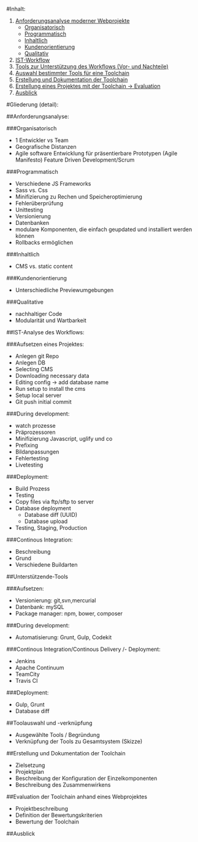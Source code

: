 #Inhalt:
1. [Anforderungsanalyse moderner Webprojekte](#1)
    - [Organisatorisch](#1.1)
    - [Programmatisch](#1.2)
    - [Inhaltlich](#1.3)
    - [Kundenorientierung](#1.4)
    - [Qualitativ](#1.5)
2. [IST-Workflow](#2)
3. [Tools zur Unterst&uuml;tzung des Workflows (Vor- und Nachteile)](#3)
4. [Auswahl bestimmter Tools f&uuml;r eine Toolchain](#4)
5. [Erstellung und Dokumentation der Toolchain](#5)
6. [Erstellung eines Projektes mit der Toolchain -> Evaluation](#6)
7. [Ausblick](#7)


#Gliederung (detail):

##<a name="1"></a>Anforderungsanalyse:

###<a name="1.1"></a>Organisatorisch
- 1 Entwickler vs Team
- Geografische Distanzen
- Agile software Entwicklung f&uuml;r pr&auml;sentierbare Prototypen (Agile Manifesto)
    Feature Driven Development/Scrum

###<a name="1.2"></a>Programmatisch
- Verschiedene JS Frameworks
- Sass vs. Css
- Minifizierung zu Rechen und Speicheroptimierung
- Fehler&uuml;berpr&uuml;fung
- Unittesting
- Versionierung
- Datenbanken
- modulare Komponenten, die einfach geupdated und installiert werden k&ouml;nnen
- Rollbacks erm&ouml;glichen

###<a name="1.3"></a>Inhaltlich
- CMS vs. static content

###<a name="1.4"></a>Kundenorientierung
- Unterschiedliche Previewumgebungen

###<a name="1.5"></a>Qualitative
- nachhaltiger Code
- Modularit&auml;t und Wartbarkeit
 

##<a name="2"></a>IST-Analyse des Workflows:

###<a name="2.1"></a>Aufsetzen eines Projektes:
- Anlegen git Repo
- Anlegen DB
- Selecting CMS
- Downloading necessary data
- Editing config -> add database name
- Run setup to install the cms
- Setup local server
- Git push initial commit

###<a name="2.2"></a>During development:
- watch prozesse
- Pr&auml;prozessoren
- Minifizierung Javascript, uglify und co
- Prefixing
- Bildanpassungen
- Fehlertesting
- Livetesting

###<a name="2.3"></a>Deployment:
- Build Prozess
- Testing
- Copy files via ftp/sftp to server
- Database deployment
	- Database diff (UUID)
	- Database upload
- Testing, Staging, Production  

###<a name="2.4"></a>Continous Integration:
- Beschreibung
- Grund
- Verschiedene Buildarten


##<a name="3"></a>Unterst&uuml;tzende-Tools

###<a name="3.1"></a>Aufsetzen:
- Versionierung: git,svn,mercurial
- Datenbank: mySQL
- Package manager: npm, bower, composer

###<a name="3.2"></a>During development:
- Automatisierung: Grunt, Gulp, Codekit

###<a name="3.3"></a>Continous Integration/Continous Delivery /- Deployment:
- Jenkins
- Apache Continuum
- TeamCity
- Travis CI

###<a name="3.4"></a>Deployment:
- Gulp, Grunt
- Database diff

##<a name="4"></a>Toolauswahl und -verkn&uuml;pfung
- Ausgew&auml;hlte Tools / Begr&uuml;ndung
- Verkn&uuml;pfung der Tools zu Gesamtsystem (Skizze)


##<a name="5"></a>Erstellung und Dokumentation der Toolchain
- Zielsetzung
- Projektplan
- Beschreibung der Konfiguration der Einzelkomponenten
- Beschreibung des Zusammenwirkens

##<a name="6"></a>Evaluation der Toolchain anhand eines Webprojektes
- Projektbeschreibung
- Definition der Bewertungskriterien
- Bewertung der Toolchain

##<a name="7"></a>Ausblick



















